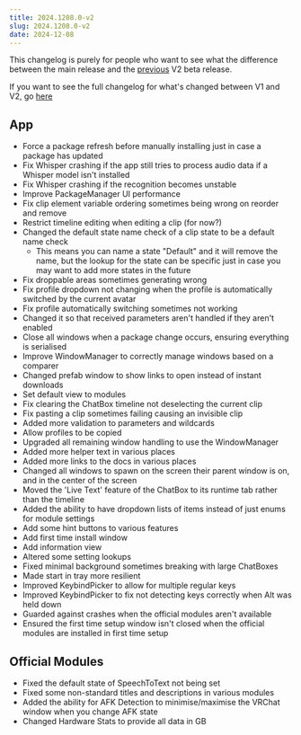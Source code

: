 ```yaml
---
title: 2024.1208.0-v2
slug: 2024.1208.0-v2
date: 2024-12-08
---
```


This changelog is purely for people who want to see what the difference between the main release and the [previous](/changelog/2024.1115.0-v2) V2 beta release.

If you want to see the full changelog for what's changed between V1 and V2, go [here](/changelog/2024.1208.0)

## App
- Force a package refresh before manually installing just in case a package has updated
- Fix Whisper crashing if the app still tries to process audio data if a Whisper model isn't installed
- Fix Whisper crashing if the recognition becomes unstable
- Improve PackageManager UI performance
- Fix clip element variable ordering sometimes being wrong on reorder and remove
- Restrict timeline editing when editing a clip (for now?)
- Changed the default state name check of a clip state to be a default name check
  - This means you can name a state "Default" and it will remove the name, but the lookup for the state can be specific just in case you may want to add more states in the future
- Fix droppable areas sometimes generating wrong
- Fix profile dropdown not changing when the profile is automatically switched by the current avatar
- Fix profile automatically switching sometimes not working
- Changed it so that received parameters aren't handled if they aren't enabled
- Close all windows when a package change occurs, ensuring everything is serialised
- Improve WindowManager to correctly manage windows based on a comparer
- Changed prefab window to show links to open instead of instant downloads
- Set default view to modules
- Fix clearing the ChatBox timeline not deselecting the current clip
- Fix pasting a clip sometimes failing causing an invisible clip
- Added more validation to parameters and wildcards
- Allow profiles to be copied
- Upgraded all remaining window handling to use the WindowManager
- Added more helper text in various places
- Added more links to the docs in various places
- Changed all windows to spawn on the screen their parent window is on, and in the center of the screen
- Moved the 'Live Text' feature of the ChatBox to its runtime tab rather than the timeline
- Added the ability to have dropdown lists of items instead of just enums for module settings
- Add some hint buttons to various features
- Add first time install window
- Add information view
- Altered some setting lookups
- Fixed minimal background sometimes breaking with large ChatBoxes
- Made start in tray more resilient
- Improved KeybindPicker to allow for multiple regular keys
- Improved KeybindPicker to fix not detecting keys correctly when Alt was held down
- Guarded against crashes when the official modules aren't available
- Ensured the first time setup window isn't closed when the official modules are installed in first time setup

## Official Modules
- Fixed the default state of SpeechToText not being set
- Fixed some non-standard titles and descriptions in various modules
- Added the ability for AFK Detection to minimise/maximise the VRChat window when you change AFK state
- Changed Hardware Stats to provide all data in GB